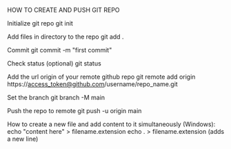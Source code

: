 HOW TO CREATE AND PUSH GIT REPO

Initialize git repo
    git init

Add files in directory to the repo
    git add .

Commit
    git commit -m "first commit"

Check status (optional)
    git status

Add the url origin of your remote github repo
    git remote add origin https://access_token@github.com/username/repo_name.git

Set the branch
    git branch -M main

Push the repo to remote
    git push -u origin main

How to create a new file and add content to it simultaneously (Windows):
    echo "content here" > filename.extension
    echo . > filename.extension (adds a new line)